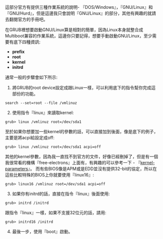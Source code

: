 這部分官方有提供三種作業系統的說明- 『DOS/Windows』，『GNU/Linux』和『GNU/Hurd』，但是這邊我只會說明『GNU/Linux』的部分，其他有興趣的就請去翻閱官方的手冊吧。

在GRUB裡想要啟動GNU/Linux算是相對的簡單，因為Linux本身就整合成Multiboot兼容的作業系統，這邊你只要記得，想要手動啟動GNU/Linux，至少需要有底下四種資訊:
- **prefix**
- **root**
- **kernel**
- **initrd**

通常一般的步驟會如下所示:

1. 將GRUB的root device設定成跟Linux一樣，可以利用底下的指令幫你完成這部份的功能。
```
search --set=root --file /vmlinuz
```
2. 使用指令『linux』來讀取kernel:
```
grub> linux /vmlinuz root=/dev/sda1
```
至於如果你想要加一些kernel的參數的話，可以直接加到後面，像是底下的例子，主要是將acpi給設定成off:
```
grub> linux /vmlinuz root=/dev/sda1 acpi=off
```
其他的kernel參數，因為我一直找不到官方的文件，好像已經刪掉了，但是有一個我很常看的機構『free-electrons』上面有，有興趣的可以參考一下 - 『[kernel-parameters](http://lxr.free-electrons.com/source/Documentation/kernel-parameters.txt)』。
而有些BIOS像是APM或是EDD並沒有提供32-bit的協定，所以在這些比較特殊的BIOS上你就要使用『linux16』:
```
grub> linux16 /vmlinuz root=/dev/sda1 acpi=off
```
3. 如果你有initrd的話，直接在指令『linux』後面使用:
```
grub> initrd /initrd
```
跟指令『linux』一樣，如果不支援32位元的話，請用:
```
grub> initrd16 /initrd
```
4. 最後一步，使用『boot』啟動。








